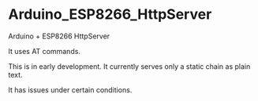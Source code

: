 # Arduino_ESP8266_HttpServer
Arduino + ESP8266 HttpServer

It uses AT commands.

This is in early development. It currently serves only a static chain as plain text.

It has issues under certain conditions.
